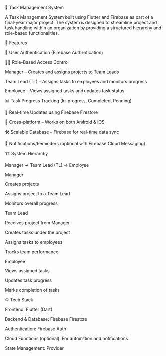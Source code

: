 📌 Task Management System

A Task Management System built using Flutter and Firebase as part of a final-year major project. The system is designed to streamline project and task handling within an organization by providing a structured hierarchy and role-based functionalities.

🚀 Features

🔑 User Authentication (Firebase Authentication)

👨‍💼 Role-Based Access Control

Manager – Creates and assigns projects to Team Leads

Team Lead (TL) – Assigns tasks to employees and monitors progress

Employee – Views assigned tasks and updates task status

📊 Task Progress Tracking (In-progress, Completed, Pending)

🔄 Real-time Updates using Firebase Firestore

📱 Cross-platform – Works on both Android & iOS

🛠️ Scalable Database – Firebase for real-time data sync

🔔 Notifications/Reminders (optional with Firebase Cloud Messaging)

🏗️ System Hierarchy

Manager → Team Lead (TL) → Employee

Manager

Creates projects

Assigns project to a Team Lead

Monitors overall progress

Team Lead

Receives project from Manager

Creates tasks under the project

Assigns tasks to employees

Tracks team performance

Employee

Views assigned tasks

Updates task progress

Marks completion of tasks

⚙️ Tech Stack

Frontend: Flutter (Dart)

Backend & Database: Firebase Firestore

Authentication: Firebase Auth

Cloud Functions (optional): For automation and notifications

State Management: Provider
